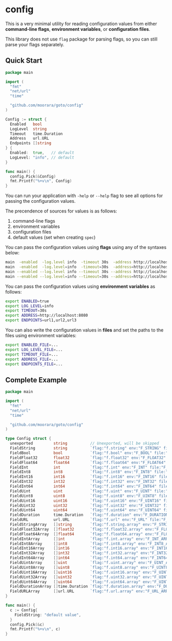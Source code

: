 # config

This is a very minimal utility for reading configuration values from either
**command-line flags**, **environment variables**, or **configuration files**.

This library does not use `flag` package for parsing flags, so you can still parse your flags separately.

## Quick Start

```go
package main

import (
  "fmt"
  "net/url"
  "time"

  "github.com/moorara/goto/config"
)

Config := struct {
  Enabled   bool
  LogLevel  string
  Timeout   time.Duration
  Address   url.URL
  Endpoints []string
} {
  Enabled:  true,   // default
  LogLevel: "info", // default
}

func main() {
  config.Pick(&Config)
  fmt.Printf("%+v\n", Config)
}
```

You can run your application with `-help` or `--help` flag to see all options for passing the configuration values.

The precendence of sources for values is as follows:

  1. command-line flags
  2. environment variables
  3. configuration files
  4. default values (set when creating `spec`)

You can pass the configuration values using **flags** using any of the syntaxes below:

```bash
main  -enabled  -log.level info  -timeout 30s  -address http://localhost:8080  -endpoints url1,url2,url3
main  -enabled  -log.level=info  -timeout=30s  -address=http://localhost:8080  -endpoints=url1,url2,url3
main --enabled --log.level info --timeout 30s --address http://localhost:8080 --endpoints url1,url2,url3
main --enabled --log.level=info --timeout=30s --address=http://localhost:8080 --endpoints=url1,url2,url3
```

You can pass the configuration values using **environment variables** as follows:

```bash
export ENABLED=true
export LOG_LEVEL=info
export TIMEOUT=30s
export ADDRESS=http://localhost:8080
export ENDPOINTS=url1,url2,url3
```

You can also write the configuration values in **files**
and set the paths to the files using environment variables:

```bash
export ENABLED_FILE=...
export LOG_LEVEL_FILE=...
export TIMEOUT_FILE=...
export ADDRESS_FILE=...
export ENDPOINTS_FILE=...
```

## Complete Example

```go
package main

import (
  "fmt"
  "net/url"
  "time"

  "github.com/moorara/goto/config"
)

type Config struct {
  unexported         string          // Unexported, will be skipped
  FieldString        string          `flag:"f.string" env:"F_STRING" file:"F_STRING_FILE"`
  FieldBool          bool            `flag:"f.bool" env:"F_BOOL" file:"F_BOOL_FILE"`
  FieldFloat32       float32         `flag:"f.float32" env:"F_FLOAT32" file:"F_FLOAT32_FILE"`
  FieldFloat64       float64         `flag:"f.float64" env:"F_FLOAT64" file:"F_FLOAT64_FILE"`
  FieldInt           int             `flag:"f.int" env:"F_INT" file:"F_INT_FILE"`
  FieldInt8          int8            `flag:"f.int8" env:"F_INT8" file:"F_INT8_FILE"`
  FieldInt16         int16           `flag:"f.int16" env:"F_INT16" file:"F_INT16_FILE"`
  FieldInt32         int32           `flag:"f.int32" env:"F_INT32" file:"F_INT32_FILE"`
  FieldInt64         int64           `flag:"f.int64" env:"F_INT64" file:"F_INT64_FILE"`
  FieldUint          uint            `flag:"f.uint" env:"F_UINT" file:"F_UINT_FILE"`
  FieldUint8         uint8           `flag:"f.uint8" env:"F_UINT8" file:"F_UINT8_FILE"`
  FieldUint16        uint16          `flag:"f.uint16" env:"F_UINT16" file:"F_UINT16_FILE"`
  FieldUint32        uint32          `flag:"f.uint32" env:"F_UINT32" file:"F_UINT32_FILE"`
  FieldUint64        uint64          `flag:"f.uint64" env:"F_UINT64" file:"F_UINT64_FILE"`
  FieldDuration      time.Duration   `flag:"f.duration" env:"F_DURATION" file:"F_DURATION_FILE"`
  FieldURL           url.URL         `flag:"f.url" env:"F_URL" file:"F_URL_FILE"`
  FieldStringArray   []string        `flag:"f.string.array" env:"F_STRING_ARRAY" file:"F_STRING_ARRAY_FILE" sep:","`
  FieldFloat32Array  []float32       `flag:"f.float32.array" env:"F_FLOAT32_ARRAY" file:"F_FLOAT32_ARRAY_FILE" sep:","`
  FieldFloat64Array  []float64       `flag:"f.float64.array" env:"F_FLOAT64_ARRAY" file:"F_FLOAT64_ARRAY_FILE" sep:","`
  FieldIntArray      []int           `flag:"f.int.array" env:"F_INT_ARRAY" file:"F_INT_ARRAY_FILE" sep:","`
  FieldInt8Array     []int8          `flag:"f.int8.array" env:"F_INT8_ARRAY" file:"F_INT8_ARRAY_FILE" sep:","`
  FieldInt16Array    []int16         `flag:"f.int16.array" env:"F_INT16_ARRAY" file:"F_INT16_ARRAY_FILE" sep:","`
  FieldInt32Array    []int32         `flag:"f.int32.array" env:"F_INT32_ARRAY" file:"F_INT32_ARRAY_FILE" sep:","`
  FieldInt64Array    []int64         `flag:"f.int64.array" env:"F_INT64_ARRAY" file:"F_INT64_ARRAY_FILE" sep:","`
  FieldUintArray     []uint          `flag:"f.uint.array" env:"F_UINT_ARRAY" file:"F_UINT_ARRAY_FILE" sep:","`
  FieldUint8Array    []uint8         `flag:"f.uint8.array" env:"F_UINT8_ARRAY" file:"F_UINT8_ARRAY_FILE" sep:","`
  FieldUint16Array   []uint16        `flag:"f.uint16.array" env:"F_UINT16_ARRAY" file:"F_UINT16_ARRAY_FILE" sep:","`
  FieldUint32Array   []uint32        `flag:"f.uint32.array" env:"F_UINT32_ARRAY" file:"F_UINT32_ARRAY_FILE" sep:","`
  FieldUint64Array   []uint64        `flag:"f.uint64.array" env:"F_UINT64_ARRAY" file:"F_UINT64_ARRAY_FILE" sep:","`
  FieldDurationArray []time.Duration `flag:"f.duration.array" env:"F_DURATION_ARRAY" file:"F_DURATION_ARRAY_FILE" sep:","`
  FieldURLArray      []url.URL       `flag:"f.url.array" env:"F_URL_ARRAY" file:"F_URL_ARRAY_FILE" sep:","`
}

func main() {
  c := Config{
    FieldString: "default value",
  }
  config.Pick(&c)
  fmt.Printf("%+v\n", c)
}
```
